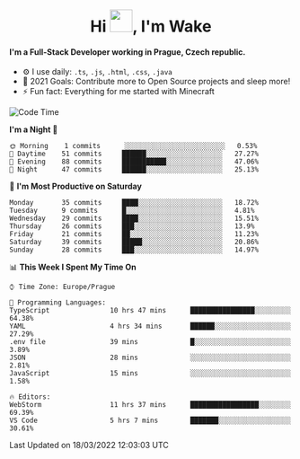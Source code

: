 <h1 align="center">Hi <img src="https://raw.githubusercontent.com/MrWakeCZ/MrWakeCZ/master/Hi.gif" width="40px" />, I'm Wake</h1>

#### I'm a Full-Stack Developer working in Prague, Czech republic.
- ⚙️ I use daily: `.ts`, `.js`, `.html`, `.css`, `.java`
- 🥅 2021 Goals: Contribute more to Open Source projects and sleep more!
- ⚡ Fun fact: Everything for me started with Minecraft

<!--START_SECTION:waka-->
![Code Time](http://img.shields.io/badge/Code%20Time-2%2C234%20hrs%2023%20mins-blue)

**I'm a Night 🦉** 

```text
🌞 Morning    1 commits      ░░░░░░░░░░░░░░░░░░░░░░░░░   0.53% 
🌆 Daytime    51 commits     ██████░░░░░░░░░░░░░░░░░░░   27.27% 
🌃 Evening    88 commits     ███████████░░░░░░░░░░░░░░   47.06% 
🌙 Night      47 commits     ██████░░░░░░░░░░░░░░░░░░░   25.13%

```
📅 **I'm Most Productive on Saturday** 

```text
Monday       35 commits     ████░░░░░░░░░░░░░░░░░░░░░   18.72% 
Tuesday      9 commits      █░░░░░░░░░░░░░░░░░░░░░░░░   4.81% 
Wednesday    29 commits     ████░░░░░░░░░░░░░░░░░░░░░   15.51% 
Thursday     26 commits     ███░░░░░░░░░░░░░░░░░░░░░░   13.9% 
Friday       21 commits     ██░░░░░░░░░░░░░░░░░░░░░░░   11.23% 
Saturday     39 commits     █████░░░░░░░░░░░░░░░░░░░░   20.86% 
Sunday       28 commits     ███░░░░░░░░░░░░░░░░░░░░░░   14.97%

```


📊 **This Week I Spent My Time On** 

```text
⌚︎ Time Zone: Europe/Prague

💬 Programming Languages: 
TypeScript               10 hrs 47 mins      ████████████████░░░░░░░░░   64.38% 
YAML                     4 hrs 34 mins       ██████░░░░░░░░░░░░░░░░░░░   27.29% 
.env file                39 mins             █░░░░░░░░░░░░░░░░░░░░░░░░   3.89% 
JSON                     28 mins             ░░░░░░░░░░░░░░░░░░░░░░░░░   2.81% 
JavaScript               15 mins             ░░░░░░░░░░░░░░░░░░░░░░░░░   1.58%

🔥 Editors: 
WebStorm                 11 hrs 37 mins      █████████████████░░░░░░░░   69.39% 
VS Code                  5 hrs 7 mins        ███████░░░░░░░░░░░░░░░░░░   30.61%

```


 Last Updated on 18/03/2022 12:03:03 UTC
<!--END_SECTION:waka-->
